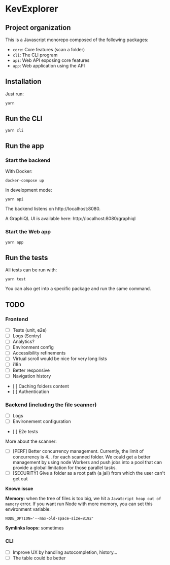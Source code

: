 # KevExplorer

## Project organization

This is a Javascript monorepo composed of the following packages:

- `core`: Core features (scan a folder)
- `cli`: The CLI program
- `api`: Web API exposing core features
- `app`: Web application using the API

## Installation

Just run:

    yarn

## Run the CLI

    yarn cli

## Run the app

### Start the backend

With Docker:

    docker-compose up

In development mode:

    yarn api

The backend listens on http://localhost:8080.

A GraphiQL UI is available here: http://localhost:8080/graphiql

### Start the Web app

    yarn app

## Run the tests

All tests can be run with:

    yarn test

You can also get into a specific package and run the same command.
    
## TODO

### Frontend

- [ ] Tests (unit, e2e)
- [ ] Logs (Sentry)
- [ ] Analytics?
- [ ] Environment config
- [ ] Accessibility refinements
- [ ] Virtual scroll would be nice for very long lists
- [ ] i18n
- [ ] Better responsive
- [ ] Navigation history
- [ ] Caching folders content
- [ ] Authentication

### Backend (including the file scanner)

- [ ] Logs
- [ ] Environement configuration
- [ ] E2e tests

More about the scanner:

- [ ] [PERF] Better concurrency management. Currently, the limit of concurrency is 4... for each scanned folder. We could get a better management by using node Workers and push jobs into a pool that can provide a global limitation for those parallel tasks.
- [ ] [SECURITY] Give a folder as a root path (a jail) from which the user can't get out

**Known issue**

**Memory:** when the tree of files is too big, we hit a `JavaScript heap out of memory` error.
If you want run Node with more memory, you can set this environment variable:

    NODE_OPTION='--max-old-space-size=8192'

**Symlinks loops:** sometimes 

### CLI

- [ ] Improve UX by handling autocompletion, history...
- [ ] The table could be better
